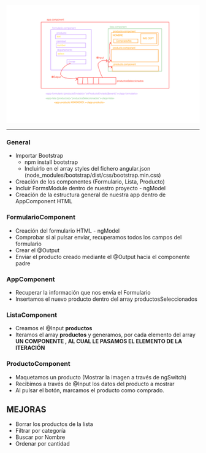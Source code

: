 ![Getting Started](./ListaCompra.png)

---
### General

- Importar Bootstrap
    - npm install bootstrap
    - Incluirlo en el array styles del fichero angular.json (node_modules/bootstrap/dist/css/bootstrap.min.css)
- Creación de los componentes (Formulario, Lista, Producto)
- Incluir FormsModule dentro de nuestro proyecto - ngModel
- Creación de la estructura general de nuestra app dentro de AppComponent HTML

### FormularioComponent

- Creación del formulario HTML - ngModel
- Comprobar si al pulsar enviar, recuperamos todos los campos del formulario
- Crear el @Output
- Enviar el producto creado mediante el @Output hacia el componente padre

### AppComponent

- Recuperar la información que nos envía el Formulario
- Insertamos el nuevo producto dentro del array productosSeleccionados

### ListaComponent

- Creamos el @Input **productos**
- Iteramos el array **productos** y generamos, por cada elemento del array **UN COMPONENTE <app-producto>, AL CUAL LE PASAMOS EL ELEMENTO DE LA ITERACIÓN**

### ProductoComponent

- Maquetamos un producto (Mostrar la imagen a través de ngSwitch)
- Recibimos a través de @Input los datos del producto a mostrar
- Al pulsar el botón, marcamos el producto como comprado.

## MEJORAS

- Borrar los productos de la lista
- Filtrar por categoría
- Buscar por Nombre
- Ordenar por cantidad